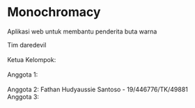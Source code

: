 # Monochromacy
Aplikasi web untuk membantu penderita buta warna

Tim daredevil
<br>  
Ketua Kelompok:
<br>  
Anggota 1:
<br>  
Anggota 2: Fathan Hudyaussie Santoso - 19/446776/TK/49881
<br> 
Anggota 3:  
